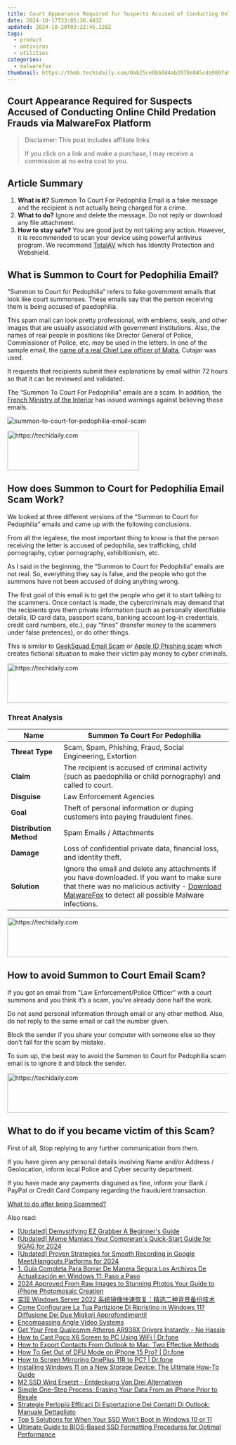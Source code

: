 ```yaml
---
title: Court Appearance Required for Suspects Accused of Conducting Online Child Predation Frauds via MalwareFox Platform
date: 2024-10-17T23:05:36.403Z
updated: 2024-10-20T03:22:45.128Z
tags:
  - product
  - antivirus
  - utilities
categories:
  - malwarefox
thumbnail: https://thmb.techidaily.com/0ab25ce0bb8d4ab2078e845cda986fa9a30d3de551640bc5deeb7f8730f9ba76.jpg
---
```


## Court Appearance Required for Suspects Accused of Conducting Online Child Predation Frauds via MalwareFox Platform

>  Disclaimer: This post includes affiliate links
>
>  If you click on a link and make a purchase, I may receive a commission at no extra cost to you.
>

## Article Summary

1. **What is it?** Summon To Court For Pedophilia Email is a fake message and the recipient is not actually being charged for a crime.
2. **What to do?** Ignore and delete the message. Do not reply or download any file attachment.
3. **How to stay safe?** You are good just by not taking any action. However, it is recommended to scan your device using powerful antivirus program. We recommend [TotalAV](https://tools.techidaily.com/malwarefox/products/) which has Identity Protection and Webshield.

## What is Summon to Court for Pedophilia Email?

“Summon to Court for Pedophilia” refers to fake government emails that look like court summonses. These emails say that the person receiving them is being accused of paedophilia. 

This spam mail can look pretty professional, with emblems, seals, and other images that are usually associated with government institutions. Also, the names of real people in positions like Director General of Police, Commissioner of Police, etc. may be used in the letters. In one of the sample email, the [name of a real Chief Law officer of Malta](https://timesofmalta.com/articles/view/new-email-scam-threatens-recipients-paedophilia-court-charges.979598), Cutajar was used. 

It requests that recipients submit their explanations by email within 72 hours so that it can be reviewed and validated.

The “Summon To Court For Pedophilia” emails are a scam. In addition, the [French Ministry of the Interior](https://www.interieur.gouv.fr/actualites/communiques/escroquerie-au-faux-courriel) has issued warnings against believing these emails.

![](https://www.malwarefox.com/wp-content/uploads/2023/01/summon-to-court-for-pedophilia-email-scam.webp "summon-to-court-for-pedophilia-email-scam")

<!-- affiliate ads begin -->
<a href="https://laganoo.pxf.io/c/5597632/1528700/16446" target="_top" id="1528700">
  <img src="//a.impactradius-go.com/display-ad/16446-1528700" border="0" alt="https://techidaily.com" width="300" height="90"/>
</a>
<img height="0" width="0" src="https://laganoo.pxf.io/i/5597632/1528700/16446" style="position:absolute;visibility:hidden;" border="0" />
<!-- affiliate ads end -->

## How does Summon to Court for Pedophilia Email Scam Work?

We looked at three different versions of the “Summon to Court for Pedophilia” emails and came up with the following conclusions.

From all the legalese, the most important thing to know is that the person receiving the letter is accused of pedophilia, sex trafficking, child pornography, cyber pornography, exhibitionism, etc. 

As I said in the beginning, the “Summon to Court for Pedophilia” emails are not real. So, everything they say is false, and the people who got the summons have not been accused of doing anything wrong.

The first goal of this email is to get the people who get it to start talking to the scammers. Once contact is made, the cybercriminals may demand that the recipients give them private information (such as personally identifiable details, ID card data, passport scans, banking account log-in credentials, credit card numbers, etc.), pay “fines” (transfer money to the scammers under false pretences), or do other things.

This is similar to [GeekSquad Email Scam](https://tools.techidaily.com/malwarefox/products/) or [Apple ID Phishing scam](https://tools.techidaily.com/malwarefox/products/) which creates fictional situation to make their victim pay money to cyber criminals.

<!-- affiliate ads begin -->
<a href="https://ephamedtechinc.pxf.io/c/5597632/2137208/26400" target="_top" id="2137208">
  <img src="//a.impactradius-go.com/display-ad/26400-2137208" border="0" alt="https://techidaily.com" width="728" height="90"/>
</a>
<img height="0" width="0" src="https://ephamedtechinc.pxf.io/i/5597632/2137208/26400" style="position:absolute;visibility:hidden;" border="0" />
<!-- affiliate ads end -->

### Threat Analysis

| **Name**                | Summon To Court For Pedophilia                                                                                                                                                                                                                  |
| ----------------------- | ----------------------------------------------------------------------------------------------------------------------------------------------------------------------------------------------------------------------------------------------- |
| **Threat Type**         | Scam, Spam, Phishing, Fraud, Social Engineering, Extortion                                                                                                                                                                                      |
| **Claim**               | The recipient is accused of criminal activity (such as paedophilia or child pornography) and called to court.                                                                                                                                   |
| **Disguise**            | Law Enforcement Agencies                                                                                                                                                                                                                        |
| **Goal**                | Theft of personal information or duping customers into paying fraudulent fines.                                                                                                                                                                 |
| **Distribution Method** | Spam Emails / Attachments                                                                                                                                                                                                                       |
| **Damage**              | Loss of confidential private data, financial loss, and identity theft.                                                                                                                                                                          |
| **Solution**            | Ignore the email and delete any attachments if you have downloaded. If you want to make sure that there was no malicious activity - [Download MalwareFox](https://tools.techidaily.com/malwarefox/products/) to detect all possible Malware infections. |

<!-- affiliate ads begin -->
<a href="https://ursime.pxf.io/c/5597632/2136536/16384" target="_top" id="2136536">
  <img src="//a.impactradius-go.com/display-ad/16384-2136536" border="0" alt="https://techidaily.com" width="728" height="90"/>
</a>
<img height="0" width="0" src="https://ursime.pxf.io/i/5597632/2136536/16384" style="position:absolute;visibility:hidden;" border="0" />
<!-- affiliate ads end -->

## How to avoid Summon to Court Email Scam?

If you got an email from “Law Enforcement/Police Officer” with a court summons and you think it’s a scam, you’ve already done half the work.

Do not send personal information through email or any other method. Also, do not reply to the same email or call the number given.

Block the sender if you share your computer with someone else so they don’t fall for the scam by mistake.

To sum up, the best way to avoid the Summon to Court for Pedophilia scam email is to ignore it and block the sender.

<!-- affiliate ads begin -->
<a href="https://appsumo.8odi.net/c/5597632/2068426/7443" target="_top" id="2068426">
  <img src="//a.impactradius-go.com/display-ad/7443-2068426" border="0" alt="https://techidaily.com" width="728" height="90"/>
</a>
<img height="0" width="0" src="https://appsumo.8odi.net/i/5597632/2068426/7443" style="position:absolute;visibility:hidden;" border="0" />
<!-- affiliate ads end -->

## What to do if you became victim of this Scam?

First of all, Stop replying to any further communication from them. 

If you have given any personal details involving Name and/or Address / Geolocation, inform local Police and Cyber security department. 

If you have made any payments disguised as fine, inform your Bank / PayPal or Credit Card Company regarding the fraudulent transaction. 

[What to do after being Scammed?](https://tools.techidaily.com/malwarefox/products/)

<ins class="adsbygoogle"
     style="display:block"
     data-ad-format="autorelaxed"
     data-ad-client="ca-pub-7571918770474297"
     data-ad-slot="1223367746"></ins>

<ins class="adsbygoogle"
     style="display:block"
     data-ad-client="ca-pub-7571918770474297"
     data-ad-slot="8358498916"
     data-ad-format="auto"
     data-full-width-responsive="true"></ins>

<span class="atpl-alsoreadstyle">Also read:</span>
<div><ul>
<li><a href="https://screen-recording.techidaily.com/updated-demystifying-ez-grabber-a-beginners-guide/"><u>[Updated] Demystifying EZ Grabber A Beginner's Guide</u></a></li>
<li><a href="https://fox-glue.techidaily.com/updated-meme-maniacs-your-comprerans-quick-start-guide-for-9gag-for-2024/"><u>[Updated] Meme Maniacs Your Compreran's Quick-Start Guide for 9GAG for 2024</u></a></li>
<li><a href="https://screen-capture.techidaily.com/updated-proven-strategies-for-smooth-recording-in-google-meethangouts-platforms-for-2024/"><u>[Updated] Proven Strategies for Smooth Recording in Google Meet/Hangouts Platforms for 2024</u></a></li>
<li><a href="https://win-info.techidaily.com/1-guia-completa-para-borrar-de-manera-segura-los-archivos-de-actualizacion-en-windows-11-paso-a-paso/"><u>1. Guía Completa Para Borrar De Manera Segura Los Archivos De Actualización en Windows 11: Paso a Paso</u></a></li>
<li><a href="https://some-techniques.techidaily.com/2024-approved-from-raw-images-to-stunning-photos-your-guide-to-iphone-photomosaic-creation/"><u>2024 Approved From Raw Images to Stunning Photos Your Guide to iPhone Photomosaic Creation</u></a></li>
<li><a href="https://win-info.techidaily.com/1728496086423-windows-server-2022/"><u>实现 Windows Server 2022 系统镜像快速恢复：精选二种背景备份技术</u></a></li>
<li><a href="https://win-info.techidaily.com/come-configurare-la-tua-partizione-di-ripristino-in-windows-11-diffusione-dei-due-migliori-approfondimenti/"><u>Come Configurare La Tua Partizione Di Ripristino in Windows 11? Diffusione Dei Due Migliori Approfondimenti!</u></a></li>
<li><a href="https://extra-information.techidaily.com/encompassing-angle-video-systems/"><u>Encompassing Angle Video Systems</u></a></li>
<li><a href="https://hardware-updates.techidaily.com/1722957535307-get-your-free-qualcomm-atheros-ar938x-drivers-instantly-no-hassle/"><u>Get Your Free Qualcomm Atheros AR938X Drivers Instantly - No Hassle</u></a></li>
<li><a href="https://screen-mirror.techidaily.com/how-to-cast-poco-x6-screen-to-pc-using-wifi-drfone-by-drfone-android/"><u>How to Cast Poco X6 Screen to PC Using WiFi | Dr.fone</u></a></li>
<li><a href="https://win-info.techidaily.com/how-to-export-contacts-from-outlook-to-mac-two-effective-methods/"><u>How to Export Contacts From Outlook to Mac: Two Effective Methods</u></a></li>
<li><a href="https://blog-min.techidaily.com/how-to-get-out-of-dfu-mode-on-iphone-15-pro-drfone-by-drfone-ios-system-repair-ios-system-repair/"><u>How To Get Out of DFU Mode on iPhone 15 Pro? | Dr.fone</u></a></li>
<li><a href="https://screen-mirror.techidaily.com/how-to-screen-mirroring-oneplus-11r-to-pc-drfone-by-drfone-android/"><u>How to Screen Mirroring OnePlus 11R to PC? | Dr.fone</u></a></li>
<li><a href="https://tech-renaissance.techidaily.com/installing-windows-11-on-a-new-storage-device-the-ultimate-how-to-guide/"><u>Installing Windows 11 on a New Storage Device: The Ultimate How-To Guide</u></a></li>
<li><a href="https://win-info.techidaily.com/m2-ssd-wird-ersetzt-entdeckung-von-drei-alternativen/"><u>M2 SSD Wird Ersetzt - Entdeckung Von Drei Alternativen</u></a></li>
<li><a href="https://win-info.techidaily.com/simple-one-step-process-erasing-your-data-from-an-iphone-prior-to-resale/"><u>Simple One-Step Process: Erasing Your Data From an iPhone Prior to Resale</u></a></li>
<li><a href="https://win-info.techidaily.com/strategie-perlopiu-efficaci-di-esportazione-dei-contatti-di-outlook-manuale-dettagliato/"><u>Strategie Perlopiù Efficaci Di Esportazione Dei Contatti Di Outlook: Manuale Dettagliato</u></a></li>
<li><a href="https://win-info.techidaily.com/top-5-solutions-for-when-your-ssd-wont-boot-in-windows-10-or-11/"><u>Top 5 Solutions for When Your SSD Won't Boot in Windows 10 or 11</u></a></li>
<li><a href="https://win-info.techidaily.com/ultimate-guide-to-bios-based-ssd-formatting-procedures-for-optimal-performance/"><u>Ultimate Guide to BIOS-Based SSD Formatting Procedures for Optimal Performance</u></a></li>
</ul></div>


